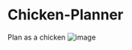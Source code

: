 # Chicken-Planner
Plan as a chicken
![image](https://github.com/fangyuan-ksgk/Chicken-Planner/assets/66006349/31374a63-c202-4a88-9b6f-7a38379804d1)
